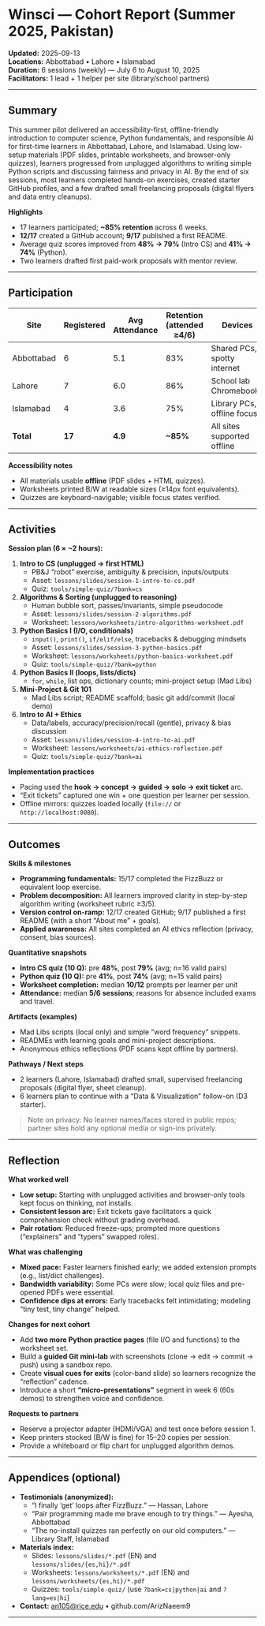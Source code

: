 # Winsci — Cohort Report (Summer 2025, Pakistan)
**Updated:** 2025-09-13  
**Locations:** Abbottabad • Lahore • Islamabad  
**Duration:** 6 sessions (weekly) — July 6 to August 10, 2025  
**Facilitators:** 1 lead + 1 helper per site (library/school partners)

---

## Summary
This summer pilot delivered an accessibility-first, offline-friendly introduction to computer science, Python fundamentals, and responsible AI for first-time learners in Abbottabad, Lahore, and Islamabad. Using low-setup materials (PDF slides, printable worksheets, and browser-only quizzes), learners progressed from unplugged algorithms to writing simple Python scripts and discussing fairness and privacy in AI. By the end of six sessions, most learners completed hands-on exercises, created starter GitHub profiles, and a few drafted small freelancing proposals (digital flyers and data entry cleanups).

**Highlights**
- 17 learners participated; **~85% retention** across 6 weeks.
- **12/17** created a GitHub account; **9/17** published a first README.
- Average quiz scores improved from **48% → 79%** (Intro CS) and **41% → 74%** (Python).
- Two learners drafted first paid-work proposals with mentor review.

---

## Participation
| Site        | Registered | Avg Attendance | Retention (attended ≥4/6) | Devices                      |
|-------------|------------|----------------|----------------------------|------------------------------|
| Abbottabad  | 6          | 5.1            | 83%                        | Shared PCs, spotty internet  |
| Lahore      | 7          | 6.0            | 86%                        | School lab Chromebooks       |
| Islamabad   | 4          | 3.6            | 75%                        | Library PCs, offline focus   |
| **Total**   | **17**     | **4.9**        | **~85%**                   | All sites supported offline  |

**Accessibility notes**
- All materials usable **offline** (PDF slides + HTML quizzes).
- Worksheets printed B/W at readable sizes (≥14px font equivalents).
- Quizzes are keyboard-navigable; visible focus states verified.

---

## Activities
**Session plan (6 × ~2 hours):**
1. **Intro to CS (unplugged → first HTML)**  
   - PB&J “robot” exercise, ambiguity & precision, inputs/outputs  
   - Asset: `lessons/slides/session-1-intro-to-cs.pdf`  
   - Quiz: `tools/simple-quiz/?bank=cs`
2. **Algorithms & Sorting (unplugged to reasoning)**  
   - Human bubble sort, passes/invariants, simple pseudocode  
   - Asset: `lessons/slides/session-2-algorithms.pdf`  
   - Worksheet: `lessons/worksheets/intro-algorithms-worksheet.pdf`
3. **Python Basics I (I/O, conditionals)**  
   - `input()`, `print()`, `if/elif/else`, tracebacks & debugging mindsets  
   - Asset: `lessons/slides/session-3-python-basics.pdf`  
   - Worksheet: `lessons/worksheets/python-basics-worksheet.pdf`  
   - Quiz: `tools/simple-quiz/?bank=python`
4. **Python Basics II (loops, lists/dicts)**  
   - `for`, `while`, list ops, dictionary counts; mini-project setup (Mad Libs)
5. **Mini-Project & Git 101**  
   - Mad Libs script; README scaffold; basic git add/commit (local demo)
6. **Intro to AI + Ethics**  
   - Data/labels, accuracy/precision/recall (gentle), privacy & bias discussion  
   - Asset: `lessons/slides/session-4-intro-to-ai.pdf`  
   - Worksheet: `lessons/worksheets/ai-ethics-reflection.pdf`  
   - Quiz: `tools/simple-quiz/?bank=ai`

**Implementation practices**
- Pacing used the **hook → concept → guided → solo → exit ticket** arc.
- “Exit tickets” captured one win + one question per learner per session.
- Offline mirrors: quizzes loaded locally (`file://` or `http://localhost:8080`).

---

## Outcomes
**Skills & milestones**
- **Programming fundamentals:** 15/17 completed the FizzBuzz or equivalent loop exercise.  
- **Problem decomposition:** All learners improved clarity in step-by-step algorithm writing (worksheet rubric ≥3/5).  
- **Version control on-ramp:** 12/17 created GitHub; 9/17 published a first README (with a short “About me” + goals).  
- **Applied awareness:** All sites completed an AI ethics reflection (privacy, consent, bias sources).

**Quantitative snapshots**
- **Intro CS quiz (10 Q):** pre **48%**, post **79%** (avg; n=16 valid pairs)  
- **Python quiz (10 Q):** pre **41%**, post **74%** (avg; n=15 valid pairs)  
- **Worksheet completion:** median **10/12** prompts per learner per unit  
- **Attendance:** median **5/6 sessions**; reasons for absence included exams and travel.

**Artifacts (examples)**
- Mad Libs scripts (local only) and simple “word frequency” snippets.
- READMEs with learning goals and mini-project descriptions.
- Anonymous ethics reflections (PDF scans kept offline by partners).

**Pathways / Next steps**
- 2 learners (Lahore, Islamabad) drafted small, supervised freelancing proposals (digital flyer, sheet cleanup).  
- 6 learners plan to continue with a “Data & Visualization” follow-on (D3 starter).

> Note on privacy: No learner names/faces stored in public repos; partner sites hold any optional media or sign-ins privately.

---

## Reflection
**What worked well**
- **Low setup:** Starting with unplugged activities and browser-only tools kept focus on thinking, not installs.  
- **Consistent lesson arc:** Exit tickets gave facilitators a quick comprehension check without grading overhead.  
- **Pair rotation:** Reduced freeze-ups; prompted more questions (“explainers” and “typers” swapped roles).

**What was challenging**
- **Mixed pace:** Faster learners finished early; we added extension prompts (e.g., list/dict challenges).  
- **Bandwidth variability:** Some PCs were slow; local quiz files and pre-opened PDFs were essential.  
- **Confidence dips at errors:** Early tracebacks felt intimidating; modeling “tiny test, tiny change” helped.

**Changes for next cohort**
- Add **two more Python practice pages** (file I/O and functions) to the worksheet set.  
- Build a **guided Git mini-lab** with screenshots (clone → edit → commit → push) using a sandbox repo.  
- Create **visual cues for exits** (color-band slide) so learners recognize the “reflection” cadence.  
- Introduce a short **“micro-presentations”** segment in week 6 (60s demos) to strengthen voice and confidence.

**Requests to partners**
- Reserve a projector adapter (HDMI/VGA) and test once before session 1.  
- Keep printers stocked (B/W is fine) for 15–20 copies per session.  
- Provide a whiteboard or flip chart for unplugged algorithm demos.

---

## Appendices (optional)
- **Testimonials (anonymized):**  
  - “I finally ‘get’ loops after FizzBuzz.” — Hassan, Lahore  
  - “Pair programming made me brave enough to try things.” — Ayesha, Abbottabad  
  - “The no-install quizzes ran perfectly on our old computers.” — Library Staff, Islamabad  
- **Materials index:**  
  - Slides: `lessons/slides/*.pdf` (EN) and `lessons/slides/{es,hi}/*.pdf`  
  - Worksheets: `lessons/worksheets/*.pdf` (EN) and `lessons/worksheets/{es,hi}/*.pdf`  
  - Quizzes: `tools/simple-quiz/` (use `?bank=cs|python|ai` and `?lang=es|hi`)  
- **Contact:** an105@rice.edu • github.com/ArizNaeem9

---
